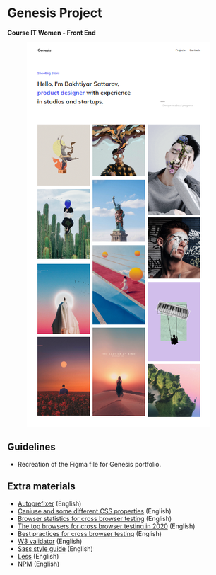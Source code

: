 # Genesis Project
<b> Course IT Women - Front End </b>
<br>
<p align="center">
  <img src="https://github.com/glauciabierwagen/genesis-project/blob/main/images/readmeimage.png"  heigth="850"/>
</p>

## Guidelines
- Recreation of the Figma file for Genesis portfolio. 

## Extra materials 

- [Autoprefixer](https://autoprefixer.github.io/) (English) 
- [Caniuse and some different CSS properties](https://caniuse.com/) (English) 
-	[Browser statistics for cross browser testing](https://www.lambdatest.com/blog/35-key-browser-statistics/) (English)  
- [The top browsers for cross browser testing in 2020](https://www.lambdatest.com/blog/browsers-for-cross-browser-testing-2020/) (English) 
- [Best practices for cross browser testing](http://www.devstars.com/blog/cross-browser-testing-best-practices/) (English)  
- [W3 validator](https://validator.w3.org/) (English) 
- [Sass style guide](https://css-tricks.com/sass-style-guide/) (English)  
- [Less](http://lesscss.org/) (English)  
- [NPM](https://www.npmjs.com/) (English) 
 



